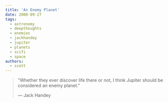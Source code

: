 ```yaml
---
title: 'An Enemy Planet'
date: 2000-09-27
tags:
  - astronomy
  - deepthoughts
  - enemies
  - jackhandey
  - jupiter
  - planets
  - scifi
  - space
authors:
  - scott
---
```


> "Whether they ever discover life there or not, I think Jupiter should be considered an enemy planet."
>
> — Jack Handey
